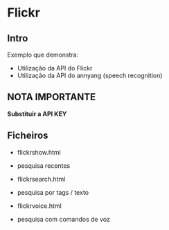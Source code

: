# Flickr

## Intro
Exemplo que demonstra:
* Utilização da API do Flickr
* Utilização da API do annyang (speech recognition)

## NOTA IMPORTANTE

**Substituir a API KEY**

## Ficheiros

* flickrshow.html
 * pesquisa recentes

* flickrsearch.html
 * pesquisa por tags / texto

* flickrvoice.html
 * pesquisa com comandos de voz



